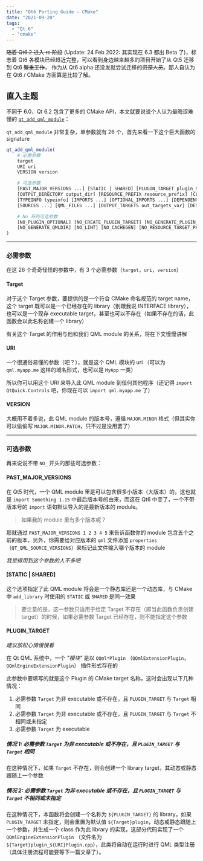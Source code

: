 ```yaml
---
title: "Qt6 Porting Guide - CMake"
date: "2021-09-20"
tags:
  - "Qt 6"
  - "cmake"
---
```


~~随着 Qt6.2 进入 rc 阶段~~ (Update: 24 Feb 2022: 其实现在 6.3 都出 Beta 了)，标志着 Qt6 各模块已经趋近完整，可以看到身边越来越多的项目开始了从 Qt5 迁移到 Qt6 ~~繁重工作~~，
作为从 Qt6 alpha 还没发就尝试迁移的~~资深人员~~。鄙人自认为在 Qt6 / CMake 方面算是比较了解。

## 直入主题

不同于 6.0，Qt 6.2 包含了更多的 CMake API，本文就要说说个人认为最晦涩难懂的 [`qt_add_qml_module`](https://doc-snapshots.qt.io/qt6-dev/qt-add-qml-module.html#qt6-add-qml-module)：

`qt_add_qml_module` 非常复杂，单参数就有 26 个，首先来看一下这个巨大函数的 signature

```cmake
qt_add_qml_module(
    # 必需参数
    target
    URI uri
    VERSION version

    # 可选参数
    [PAST_MAJOR_VERSIONS ...] [STATIC | SHARED] [PLUGIN_TARGET plugin_target]
    [OUTPUT_DIRECTORY output_dir] [RESOURCE_PREFIX resource_prefix] [CLASS_NAME class_name]
    [TYPEINFO typeinfo] [IMPORTS ...] [OPTIONAL_IMPORTS ...] [DEPENDENCIES ...] [IMPORT_PATH ...]
    [SOURCES ...] [QML_FILES ...] [OUTPUT_TARGETS out_targets_var] [DESIGNER_SUPPORTED]

    # No 系列可选参数
    [NO_PLUGIN_OPTIONAL] [NO_CREATE_PLUGIN_TARGET] [NO_GENERATE_PLUGIN_SOURCE] [NO_GENERATE_QMLTYPES]
    [NO_GENERATE_QMLDIR] [NO_LINT] [NO_CACHEGEN] [NO_RESOURCE_TARGET_PATH]
)
```

---

### 必需参数

在这 26 个奇奇怪怪的参数中，有 3 个必需参数（`target`，`uri`，`version`）

#### Target

对于这个 Target 参数，要提供的是一个符合 CMake 命名规范的 target name，这个 target 既可以是一个已经存在的 library（别跟我说 INTERFACE library），也可以是一个现存 executable target，甚至也可以不存在（如果不存在的话，此函数会以此名称创建一个 library）

有关这个 Target 的作用与他和我们 QML module 的关系，将在下文慢慢讲解

#### URI

一个很通俗易懂的参数（吧？），就是这个 QML 模块的 uri （可以为 `qml.myapp.me` 这样的域名形式，也可以是 `MyApp` 一类）

所以你可以用这个 URI 来导入此 QML module 到任何其他程序（还记得 `import QtQuick.Controls` 吧，你现在可以 `import qml.myapp.me` 了）

#### VERSION

大概用不着多说，此 QML module 的版本号，遵循 `MAJOR.MINOR` 格式（但其实你可以偷偷写 `MAJOR.MINOR.PATCH`，只不过是没用罢了）

---

### 可选参数

再来说说不带 `NO_` 开头的那些可选参数：

#### PAST_MAJOR_VERSIONS

在 Qt5 时代，一个 QML module 里是可以包含很多小版本（大版本）的，这也就是 `import Something 1.15` 中最后版本号的由来，而这在 Qt6 中变了，一个不带版本号的 `import` 语句默认导入的是最新版本的 module。

> 如果我的 module 里有多个版本呢？

那就通过 `PAST_MAJOR_VERSIONS 1 2 3 4 5` 来告诉函数你的 module 包含五个之前的版本，另外，你需要给对应版本的 `qml` 文件添加 `properties` （`QT_QML_SOURCE_VERSIONS`）来标记此文件输入哪个版本的 module

_我觉得用到这个参数的人不多吧_

#### [STATIC | SHARED]

这个选项指定了此 QML module 将会是一个静态库还是一个动态库，与 CMake 中 `add_library` 时使用的 `STATIC` 或 `SHARED` 是同一效果

> 要注意的是，这一参数只适用于给定 Target 不存在（即当此函数负责创建 target）的时候，如果必需参数 Target 已经存在，则不能指定这个参数

#### PLUGIN_TARGET

_建议放松心情慢慢看_

在 Qt QML 系统中，一个 _"模块"_ 是以 `QQml*Plugin` （`QQmlExtensionPlugin`，`QQmlEngineExtensionPlugin`） 插件形式存在的

此参数中要填写的就是这个 Plugin 的 CMake target 名称，这时会出现以下几种情况：

1. 必需参数 `Target` 为非 executable 或不存在，且 `PLUGIN_TARGET` 与 `Target` 相同
2. 必需参数 `Target` 为非 executable 或不存在，且 `PLUGIN_TARGET` 与 `Target` 不相同或未指定
3. 必需参数 `Target` 为 executable

##### 情况 1: 必需参数 `Target` 为非 executable 或不存在，且 `PLUGIN_TARGET` 与 `Target` 相同

在这种情况下，如果 `Target` 不存在，则会创建一个 library target，其动态或静态跟随上一个参数

##### 情况 2: 必需参数 `Target` 为非 executable 或不存在，且 `PLUGIN_TARGET` 与 `Target` 不相同或未指定

在这种情况下，本函数将会创建一个名称为 `${PLUGIN_TARGET}` 的 library，如果 `PLUGIN_TARGET` 未指定，则会重置为默认值 `${Target}plugin`，动态或静态跟随上一个参数，并生成一个 class 作为此 library 的实现，这部分代码实现了一个 `QQmlEngineExtensionPlugin` （文件名为 `${Target}plugin_${URI}Plugin.cpp`），此类将自动在运行时进行 QML 类型注册（具体注册流程可能要等下一篇文章了）。
